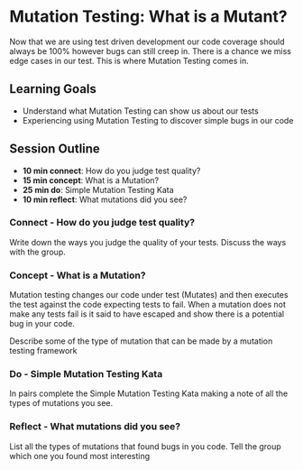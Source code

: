 # Mutation Testing: What is a Mutant?

Now that we are using test driven development our code coverage should always be 100% however bugs can still creep in. 
There is a chance we miss edge cases in our test. This is where Mutation Testing comes in. 

## Learning Goals
  - Understand what Mutation Testing can show us about our tests
  - Experiencing using Mutation Testing to discover simple bugs in our code

## Session Outline
  - **10 min connect**: How do you judge test quality?
  - **15 min concept**: What is a Mutation?
  - **25 min do**: Simple Mutation Testing Kata
  - **10 min reflect**: What mutations did you see?

### Connect - How do you judge test quality?

Write down the ways you judge the quality of your tests.
Discuss the ways with the group.

### Concept - What is a Mutation?

Mutation testing changes our code under test (Mutates) and then executes the test against the code expecting tests to 
fail. When a mutation does not make any tests fail is it said to have escaped and show there is a potential bug in your 
code. 

Describe some of the type of mutation that can be made by a mutation testing framework

### Do - Simple Mutation Testing Kata

In pairs complete the Simple Mutation Testing Kata making a note of all the types of mutations you see.

### Reflect - What mutations did you see?

List all the types of mutations that found bugs in you code. 
Tell the group which one you found most interesting